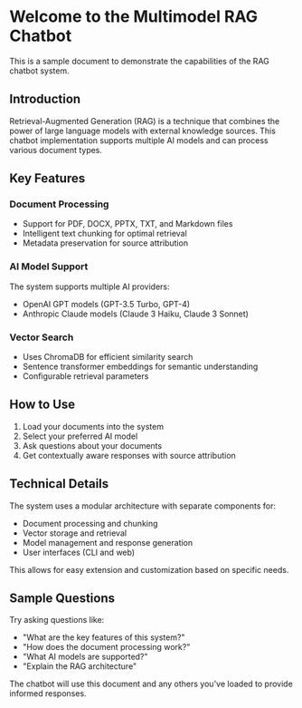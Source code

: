 # Welcome to the Multimodel RAG Chatbot

This is a sample document to demonstrate the capabilities of the RAG chatbot system.

## Introduction

Retrieval-Augmented Generation (RAG) is a technique that combines the power of large language models with external knowledge sources. This chatbot implementation supports multiple AI models and can process various document types.

## Key Features

### Document Processing
- Support for PDF, DOCX, PPTX, TXT, and Markdown files
- Intelligent text chunking for optimal retrieval
- Metadata preservation for source attribution

### AI Model Support
The system supports multiple AI providers:
- OpenAI GPT models (GPT-3.5 Turbo, GPT-4)
- Anthropic Claude models (Claude 3 Haiku, Claude 3 Sonnet)

### Vector Search
- Uses ChromaDB for efficient similarity search
- Sentence transformer embeddings for semantic understanding
- Configurable retrieval parameters

## How to Use

1. Load your documents into the system
2. Select your preferred AI model
3. Ask questions about your documents
4. Get contextually aware responses with source attribution

## Technical Details

The system uses a modular architecture with separate components for:
- Document processing and chunking
- Vector storage and retrieval
- Model management and response generation
- User interfaces (CLI and web)

This allows for easy extension and customization based on specific needs.

## Sample Questions

Try asking questions like:
- "What are the key features of this system?"
- "How does the document processing work?"
- "What AI models are supported?"
- "Explain the RAG architecture"

The chatbot will use this document and any others you've loaded to provide informed responses.